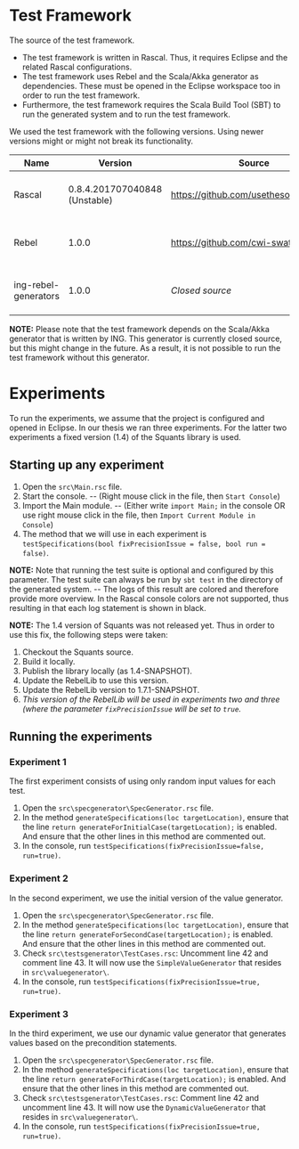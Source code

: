 # Test Framework
The source of the test framework.
- The test framework is written in Rascal. Thus, it requires Eclipse and the related Rascal configurations.
- The test framework uses Rebel and the Scala/Akka generator as dependencies. These must be opened in the Eclipse workspace too in order to run the test framework.
- Furthermore, the test framework requires the Scala Build Tool (SBT) to run the generated system and to run the test framework.

We used the test framework with the following versions. Using newer versions might or might not break its functionality.

| Name                 | Version                       | Source                                 | Notes                           |
| -------------------- | ----------------------------- | -------------------------------------- | ------------------------------- |
| Rascal               | 0.8.4.201707040848 (Unstable) | https://github.com/usethesource/rascal | Unstable, stable is not updated |
| Rebel                | 1.0.0                         | https://github.com/cwi-swat/rebel      | Git commit hash: 6dc2ed9        |
| ing-rebel-generators | 1.0.0                         | _Closed source_                        | Git commit hash: 47121bc        |

**NOTE:** Please note that the test framework depends on the Scala/Akka generator that is written by ING. This generator is currently closed source, but this might change in the future. As a result, it is not possible to run the test framework without this generator.

# Experiments
To run the experiments, we assume that the project is configured and opened in Eclipse.
In our thesis we ran three experiments. For the latter two experiments a fixed version (1.4) of the Squants library is used.

## Starting up any experiment
1. Open the `src\Main.rsc` file.
2. Start the console. -- (Right mouse click in the file, then `Start Console`)
3. Import the Main module. -- (Either write `import Main;` in the console OR use right mouse click in the file, then `Import Current Module in Console`)
4. The method that we will use in each experiment is `testSpecifications(bool fixPrecisionIssue = false, bool run = false)`.

**NOTE:** Note that running the test suite is optional and configured by this parameter. The test suite can always be run by `sbt test` in the directory of the generated system. -- The logs of this result are colored and therefore provide more overview. In the Rascal console colors are not supported, thus resulting in that each log statement is shown in black.

**NOTE:** The 1.4 version of Squants was not released yet. Thus in order to use this fix, the following steps were taken:
1. Checkout the Squants source.
2. Build it locally.
3. Publish the library locally (as 1.4-SNAPSHOT).
4. Update the RebelLib to use this version.
5. Update the RebelLib version to 1.7.1-SNAPSHOT.
6. _This version of the RebelLib will be used in experiments two and three (where the parameter `fixPrecisionIssue` will be set to `true`._

## Running the experiments

### Experiment 1
The first experiment consists of using only random input values for each test.
1. Open the `src\specgenerator\SpecGenerator.rsc` file.
2. In the method `generateSpecifications(loc targetLocation)`, ensure that the line `return generateForInitialCase(targetLocation);` is enabled. And ensure that the other lines in this method are commented out.
3. In the console, run `testSpecifications(fixPrecisionIssue=false, run=true)`.

### Experiment 2 
In the second experiment, we use the initial version of the value generator.
1. Open the `src\specgenerator\SpecGenerator.rsc` file.
2. In the method `generateSpecifications(loc targetLocation)`, ensure that the line `return generateForSecondCase(targetLocation);` is enabled. And ensure that the other lines in this method are commented out.
3. Check `src\testsgenerator\TestCases.rsc`: Uncomment line 42 and comment line 43. It will now use the `SimpleValueGenerator` that resides in `src\valuegenerator\`.
4. In the console, run `testSpecifications(fixPrecisionIssue=true, run=true)`.

### Experiment 3
In the third experiment, we use our dynamic value generator that generates values based on the precondition statements.
1. Open the `src\specgenerator\SpecGenerator.rsc` file.
2. In the method `generateSpecifications(loc targetLocation)`, ensure that the line `return generateForThirdCase(targetLocation);` is enabled. And ensure that the other lines in this method are commented out.
3. Check `src\testsgenerator\TestCases.rsc`: Comment line 42 and uncomment line 43. It will now use the `DynamicValueGenerator` that resides in `src\valuegenerator\`.
4. In the console, run `testSpecifications(fixPrecisionIssue=true, run=true)`.
